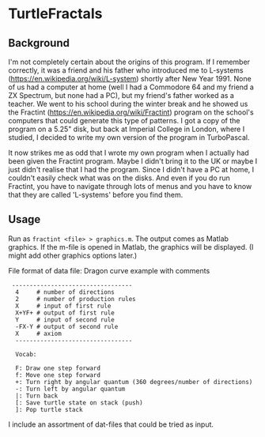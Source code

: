 # TurtleFractals
## Background
I'm not completely certain about the origins of this program. If I remember correctly, it was
a friend and his father who introduced me to L-systems (https://en.wikipedia.org/wiki/L-system)
shortly after New Year 1991. None of us had a computer at home (well I had a Commodore 64 and my
friend a ZX Spectrum, but none had a PC), but my friend's father worked as a teacher. We went to his school during the
winter break and he showed us the Fractint (https://en.wikipedia.org/wiki/Fractint) program on the school's computers that
could generate this type of patterns. I got a copy of the program on a 5.25" disk, but back at Imperial College in London,
where I studied, I decided to write my own version of the program in TurboPascal.

It now strikes me as odd that I wrote my own program when I actually had been given the Fractint program. Maybe I didn't bring it to the UK or maybe I just didn't realise that I had the program. Since I didn't have a PC at home, I couldn't easily check what was on the disks. And even if you do run Fractint, you have to navigate through lots of menus and you have to know that they are called 'L-systems' before you find them.

## Usage
Run as `fractint <file> > graphics.m`. The output comes as Matlab graphics. If the m-file is opened in Matlab, the graphics will be displayed.
(I might add other graphics options later.)

File format of data file: Dragon curve example with comments
```
 ----------------------------------
  4     # number of directions
  2     # number of production rules
  X     # input of first rule
  X+YF+ # output of first rule
  Y     # input of second rule
  -FX-Y # output of second rule
  X     # axiom
  ---------------------------------

  Vocab:

  F: Draw one step forward
  f: Move one step forward
  +: Turn right by angular quantum (360 degrees/number of directions)
  -: Turn left by angular quantum
  |: Turn back
  [: Save turtle state on stack (push)
  ]: Pop turtle stack
```
I include an assortment of dat-files that could be tried as input.

